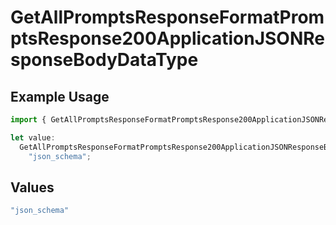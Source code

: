 # GetAllPromptsResponseFormatPromptsResponse200ApplicationJSONResponseBodyDataType

## Example Usage

```typescript
import { GetAllPromptsResponseFormatPromptsResponse200ApplicationJSONResponseBodyDataType } from "@orq-ai/node/models/operations";

let value:
  GetAllPromptsResponseFormatPromptsResponse200ApplicationJSONResponseBodyDataType =
    "json_schema";
```

## Values

```typescript
"json_schema"
```